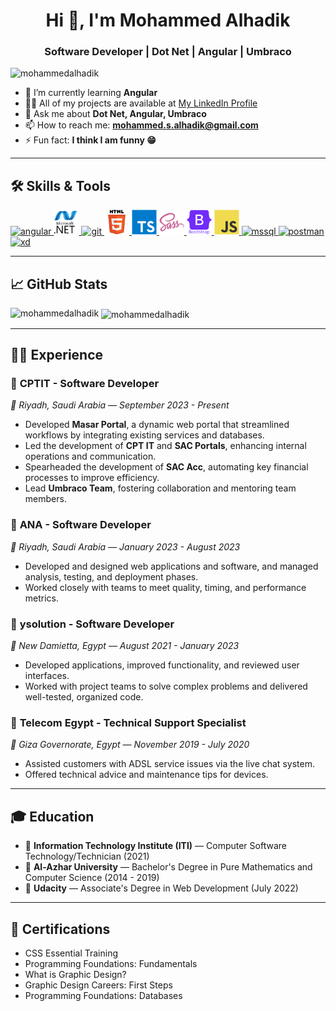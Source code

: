 <h1 align="center">Hi 👋, I'm Mohammed Alhadik</h1>
<h3 align="center">Software Developer | Dot Net | Angular | Umbraco</h3>

<p align="left"> <img src="https://komarev.com/ghpvc/?username=mohammedalhadik&label=Profile%20views&color=0e75b6&style=flat" alt="mohammedalhadik" /> </p>

- 🌱 I’m currently learning **Angular**  
- 👨‍💻 All of my projects are available at [My LinkedIn Profile](https://www.linkedin.com/in/mohammed-alhadik/)  
- 💬 Ask me about **Dot Net, Angular, Umbraco**  
- 📫 How to reach me: **[mohammed.s.alhadik@gmail.com](mailto:mohammed.s.alhadik@gmail.com)**  
- ⚡ Fun fact: **I think I am funny 😁**  

---

## 🛠️ **Skills & Tools**  
<p align="left">
  <a href="https://angular.io" target="_blank" rel="noreferrer"> <img src="https://angular.io/assets/images/logos/angular/angular.svg" alt="angular" width="40" height="40"/> </a> 
  <a href="https://dotnet.microsoft.com/" target="_blank" rel="noreferrer"> <img src="https://raw.githubusercontent.com/devicons/devicon/master/icons/dot-net/dot-net-original-wordmark.svg" alt="dotnet" width="40" height="40"/> </a> 
  <a href="https://git-scm.com/" target="_blank" rel="noreferrer"> <img src="https://www.vectorlogo.zone/logos/git-scm/git-scm-icon.svg" alt="git" width="40" height="40"/> </a> 
  <a href="https://www.w3.org/html/" target="_blank" rel="noreferrer"> <img src="https://raw.githubusercontent.com/devicons/devicon/master/icons/html5/html5-original-wordmark.svg" alt="html5" width="40" height="40"/> </a> 
  <a href="https://www.typescriptlang.org/" target="_blank" rel="noreferrer"> <img src="https://raw.githubusercontent.com/devicons/devicon/master/icons/typescript/typescript-original.svg" alt="typescript" width="40" height="40"/> </a> 
  <a href="https://sass-lang.com" target="_blank" rel="noreferrer"> <img src="https://raw.githubusercontent.com/devicons/devicon/master/icons/sass/sass-original.svg" alt="sass" width="40" height="40"/> </a> 
  <a href="https://getbootstrap.com" target="_blank" rel="noreferrer"> <img src="https://raw.githubusercontent.com/devicons/devicon/master/icons/bootstrap/bootstrap-plain-wordmark.svg" alt="bootstrap" width="40" height="40"/> </a> 
  <a href="https://developer.mozilla.org/en-US/docs/Web/JavaScript" target="_blank" rel="noreferrer"> <img src="https://raw.githubusercontent.com/devicons/devicon/master/icons/javascript/javascript-original.svg" alt="javascript" width="40" height="40"/> </a> 
  <a href="https://www.microsoft.com/en-us/sql-server" target="_blank" rel="noreferrer"> <img src="https://www.svgrepo.com/show/303229/microsoft-sql-server-logo.svg" alt="mssql" width="40" height="40"/> </a>
  <a href="https://postman.com" target="_blank" rel="noreferrer"> <img src="https://www.vectorlogo.zone/logos/getpostman/getpostman-icon.svg" alt="postman" width="40" height="40"/> </a> 
  <a href="https://www.adobe.com/products/xd.html" target="_blank" rel="noreferrer"> <img src="https://cdn.worldvectorlogo.com/logos/adobe-xd.svg" alt="xd" width="40" height="40"/> </a> 
</p>

---

## 📈 **GitHub Stats**
<p><img align="left" src="https://github-readme-stats.vercel.app/api/top-langs?username=mohammedalhadik&show_icons=true&locale=en&layout=compact" alt="mohammedalhadik" /></p>
<p>&nbsp;<img align="center" src="https://github-readme-stats.vercel.app/api?username=mohammedalhadik&show_icons=true&locale=en" alt="mohammedalhadik" /></p>

---

## 🧑‍💻 **Experience**  

### 🏢 **CPTIT** - Software Developer  
*📍 Riyadh, Saudi Arabia — September 2023 - Present*  
- Developed **Masar Portal**, a dynamic web portal that streamlined workflows by integrating existing services and databases.  
- Led the development of **CPT IT** and **SAC Portals**, enhancing internal operations and communication.  
- Spearheaded the development of **SAC Acc**, automating key financial processes to improve efficiency.  
- Lead **Umbraco Team**, fostering collaboration and mentoring team members.  

### 🏢 **ANA** - Software Developer  
*📍 Riyadh, Saudi Arabia — January 2023 - August 2023*  
- Developed and designed web applications and software, and managed analysis, testing, and deployment phases.  
- Worked closely with teams to meet quality, timing, and performance metrics.  

### 🏢 **ysolution** - Software Developer  
*📍 New Damietta, Egypt — August 2021 - January 2023*  
- Developed applications, improved functionality, and reviewed user interfaces.  
- Worked with project teams to solve complex problems and delivered well-tested, organized code.  

### 🏢 **Telecom Egypt** - Technical Support Specialist  
*📍 Giza Governorate, Egypt — November 2019 - July 2020*  
- Assisted customers with ADSL service issues via the live chat system.  
- Offered technical advice and maintenance tips for devices.  

---

## 🎓 **Education**  
- 🏫 **Information Technology Institute (ITI)** — Computer Software Technology/Technician (2021)  
- 🏫 **Al-Azhar University** — Bachelor's Degree in Pure Mathematics and Computer Science (2014 - 2019)  
- 🏫 **Udacity** — Associate's Degree in Web Development (July 2022)  

---

## 🏅 **Certifications**  
- CSS Essential Training  
- Programming Foundations: Fundamentals  
- What is Graphic Design?  
- Graphic Design Careers: First Steps  
- Programming Foundations: Databases  

